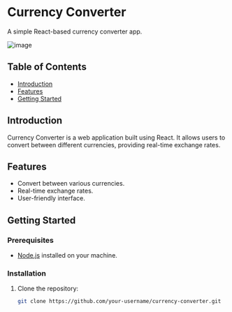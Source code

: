 # Currency Converter

A simple React-based currency converter app.

![image](https://github.com/PranshuRaj1/Currency-Convert/assets/139574633/37f069ac-1b10-4465-91b3-509bb038288c)

## Table of Contents

- [Introduction](#introduction)
- [Features](#features)
- [Getting Started](#getting-started)


## Introduction

Currency Converter is a web application built using React. It allows users to convert between different currencies, providing real-time exchange rates.

## Features

- Convert between various currencies.
- Real-time exchange rates.
- User-friendly interface.

## Getting Started

### Prerequisites

- [Node.js](https://nodejs.org/) installed on your machine.

### Installation

1. Clone the repository:

   ```bash
   git clone https://github.com/your-username/currency-converter.git
